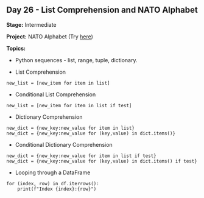 ## Day 26 - List Comprehension and NATO Alphabet

**Stage:** Intermediate

**Project:** NATO Alphabet (Try [here](https://replit.com/@GloryOdeyemi/NATOAlphabet?v=1))

**Topics:**
* Python sequences - list, range, tuple, dictionary.

* List Comprehension

``
new_list = [new_item for item in list]
``

* Conditional List Comprehension

```new_list = [new_item for item in list if test]```

* Dictionary Comprehension

```
new_dict = {new_key:new_value for item in list}
new_dict = {new_key:new_value for (key,value) in dict.items()}
```

* Conditional Dictionary Comprehension
```
new_dict = {new_key:new_value for item in list if test}
new_dict = {new_key:new_value for (key,value) in dict.items() if test}
```

* Looping through a DataFrame
```
for (index, row) in df.iterrows():
    print(f"Index {index}:{row}")
```